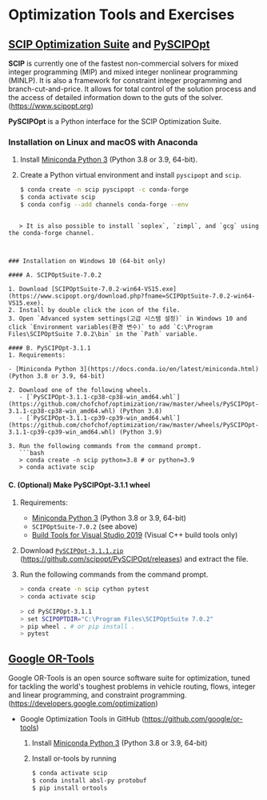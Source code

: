 # Optimization Tools and Exercises



## [SCIP Optimization Suite](https://www.scipopt.org) and [PySCIPOpt](https://github.com/SCIP-Interfaces/PySCIPOpt)

**SCIP** is currently one of the fastest non-commercial solvers for mixed integer programming (MIP) and mixed integer nonlinear programming (MINLP). It is also a framework for constraint integer programming and branch-cut-and-price. It allows for total control of the solution process and the access of detailed information down to the guts of the solver. (https://www.scipopt.org)

**PySCIPOpt** is a Python interface for the SCIP Optimization Suite.



### Installation on Linux and macOS with Anaconda

1. Install [Miniconda Python 3](https://docs.conda.io/en/latest/miniconda.html) (Python 3.8 or 3.9, 64-bit).
  
2. Create a Python virtual environment and install `pyscipopt` and `scip`.
   ```bash
   $ conda create -n scip pyscipopt -c conda-forge
   $ conda activate scip
   $ conda config --add channels conda-forge --env
```
   
   > It is also possible to install `soplex`, `zimpl`, and `gcg` using the conda-forge channel.



### Installation on Windows 10 (64-bit only)

#### A. SCIPOptSuite-7.0.2

1. Download [SCIPOptSuite-7.0.2-win64-VS15.exe](https://www.scipopt.org/download.php?fname=SCIPOptSuite-7.0.2-win64-VS15.exe).
2. Install by double click the icon of the file.
3. Open `Advanced system settings(고급 시스템 설정)` in Windows 10 and click `Environment variables(환경 변수)` to add `C:\Program Files\SCIPOptSuite 7.0.2\bin` in the `Path` variable.

#### B. PySCIPOpt-3.1.1
1. Requirements:
  
- [Miniconda Python 3](https://docs.conda.io/en/latest/miniconda.html) (Python 3.8 or 3.9, 64-bit)
  
2. Download one of the following wheels.
   - [`PySCIPOpt-3.1.1-cp38-cp38-win_amd64.whl`](https://github.com/chofchof/optimization/raw/master/wheels/PySCIPOpt-3.1.1-cp38-cp38-win_amd64.whl) (Python 3.8)
   - [`PySCIPOpt-3.1.1-cp39-cp39-win_amd64.whl`](https://github.com/chofchof/optimization/raw/master/wheels/PySCIPOpt-3.1.1-cp39-cp39-win_amd64.whl) (Python 3.9)
   
3. Run the following commands from the command prompt.
   ```bash
   > conda create -n scip python=3.8 # or python=3.9
   > conda activate scip
   ```

#### C. (Optional) Make PySCIPOpt-3.1.1 wheel

1. Requirements:
   - [Miniconda Python 3](https://docs.conda.io/en/latest/miniconda.html) (Python 3.8 or 3.9, 64-bit)
   - `SCIPOptSuite-7.0.2` (see above)
   - [Build Tools for Visual Studio 2019](https://visualstudio.microsoft.com/downloads/#build-tools-for-visual-studio-2019) (Visual C++ build tools only)
   
2. Download [`PySCIPOpt-3.1.1.zip`](https://github.com/scipopt/PySCIPOpt/archive/refs/tags/v3.1.1.zip) (https://github.com/scipopt/PySCIPOpt/releases) and extract the file.

3. Run the following commands from the command prompt.
   ```bash
   > conda create -n scip cython pytest
   > conda activate scip
    
   > cd PySCIPOpt-3.1.1
   > set SCIPOPTDIR="C:\Program Files\SCIPOptSuite 7.0.2"
   > pip wheel . # or pip install .
   > pytest
   ```



## [Google OR-Tools](https://developers.google.com/optimization/)

Google OR-Tools is an open source software suite for optimization, tuned for tackling the world's toughest    problems in vehicle routing, flows, integer and linear programming, and constraint programming. (https://developers.google.com/optimization)

  - Google Optimization Tools in GitHub (https://github.com/google/or-tools)
    1. Install [Miniconda Python 3](https://docs.conda.io/en/latest/miniconda.html) (Python 3.8 or 3.9, 64-bit)
    2. Install or-tools by running
    
       ```bash
       $ conda activate scip
       $ conda install absl-py protobuf
       $ pip install ortools
       ```


